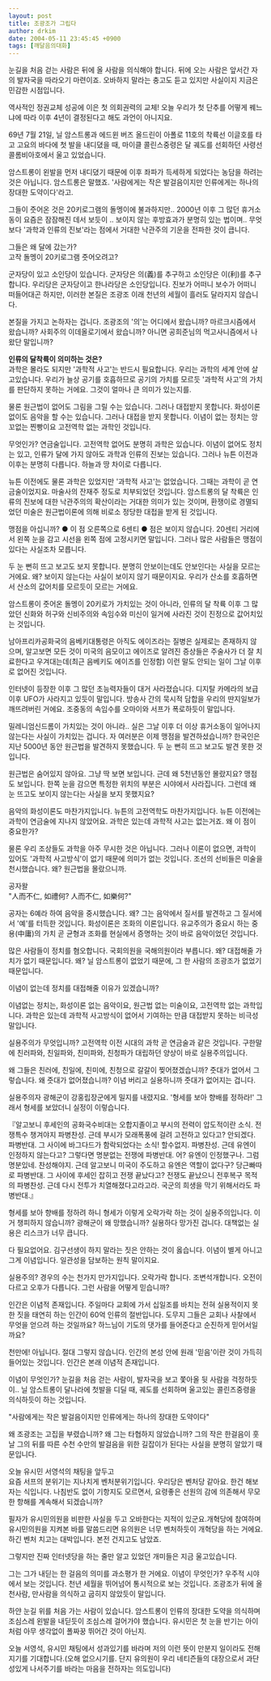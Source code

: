 ```yaml
---
layout: post
title: 조광조가 그립다
author: drkim
date: 2004-05-11 23:45:45 +0900
tags: [깨달음의대화]
---
```

눈길을 처음 걷는 사람은 뒤에 올 사람을 의식해야 합니다. 뒤에 오는 사람은 앞서간 자의 발자국을 따라오기 마련이죠. 오바하지 말라는 충고도 듣고 있지만 사실이지 지금은 민감한 시점입니다.    
  
역사적인 정권교체 성공에 이은 첫 의회권력의 교체! 오늘 우리가 첫 단추를 어떻게 꿰느냐에 따라 이후 4년이 결정된다고 해도 과언이 아니지요.    
  
69년 7월 21일, 닐 암스트롱과 에드윈 버즈 올드린이 아폴로 11호의 착륙선 이글호를 타고 고요의 바다에 첫 발을 내디뎠을 때, 마이클 콜린스중령은 달 궤도를 선회하던 사령선 콜롬비아호에서 울고 있었습니다.    
  
암스트롱이 왼발을 먼저 내디뎠기 때문에 이후 좌파가 득세하게 되었다는 농담을 하려는 것은 아닙니다. 암스트롱은 말했죠. '사람에게는 작은 발걸음이지만 인류에게는 하나의 장대한 도약이다'라고.    
  
그들이 줏어온 것은 20키로그램의 돌멩이에 불과하지만.. 2000년 이후 그 많던 휴거소동이 요즘은 잠잠해진 데서 보듯이 .. 보이지 않는 후방효과가 분명히 있는 법이며.. 무엇보다 '과학과 인류의 진보'라는 점에서 거대한 낙관주의 기운을 전파한 것이 큽니다.    
  
그들은 왜 달에 갔는가?   
고작 돌멩이 20키로그램 줏어오려고?    
  
군자당이 있고 소인당이 있습니다. 군자당은 의(義)를 추구하고 소인당은 이(利)를 추구합니다. 우리당은 군자당이고 한나라당은 소인당입니다. 진보가 어떠니 보수가 어떠니 떠들어대곤 하지만, 이러한 본질은 조광조 이래 천년의 세월이 흘러도 달라지지 않습니다.    
  
본질을 가지고 논하자는 겁니다. 조광조의 '의'는 어디에서 왔습니까? 마르크시즘에서 왔습니까? 사회주의 이데올로기에서 왔습니까? 아니면 공희준님의 먹고사니즘에서 나왔단 말입니까?    
  
**인류의 달착륙이 의미하는 것은?**  
과학은 몰라도 되지만 '과학적 사고'는 반드시 필요합니다. 우리는 과학의 세계 안에 살고있습니다. 우리가 늘상 공기를 호흡하므로 공기의 가치를 모르듯 '과학적 사고'의 가치를 판단하지 못하는 거에요. 그것이 얼마나 큰 의미가 있는지를.    
  
물론 원근법이 없어도 그림을 그릴 수는 있습니다. 그러나 대접받지 못합니다. 화성이론 없이도 음악을 할 수는 있습니다. 그러나 대접을 받지 못합니다. 이념이 없는 정치는 앙꼬없는 찐빵이요 고전역학 없는 과학인 것입니다.    
  
무엇인가? 연금술입니다. 고전역학 없어도 분명히 과학은 있습니다. 이념이 없어도 정치는 있고, 인류가 달에 가지 않아도 과학과 인류의 진보는 있습니다. 그러나 뉴튼 이전과 이후는 분명히 다릅니다. 하늘과 땅 차이로 다릅니다.    
  
뉴튼 이전에도 물론 과학은 있었지만 '과학적 사고'는 없었습니다. 그때는 과학이 곧 연금술이었지요. 마술사의 잔재주 정도로 치부되었던 것입니다. 암스트롱의 달 착륙은 인류의 진보에 대한 낙관주의의 확산이라는 거대한 의미가 있는 것이며, 환쟁이로 경멸되었던 미술은 원근법이론에 의해 비로소 정당한 대접을 받게 된 것입니다.    
  
맹점을 아십니까? ● 이 점 오른쪽으로 6센티 ● 점은 보이지 않습니다. 20센티 거리에서 왼쪽 눈을 감고 시선을 왼쪽 점에 고정시키면 말입니다. 그러나 많은 사람들은 맹점이 있다는 사실조차 모릅니다.    
  
두 눈 뻔히 뜨고 보고도 보지 못합니다. 분명히 안보이는데도 안보인다는 사실을 모르는 거에요. 왜? 보이지 않는다는 사실이 보이지 않기 때문이지요. 우리가 산소를 호흡하면서 산소의 값어치를 모르듯이 모르는 거에요.    
  
암스트롱이 줏어온 돌멩이 20키로가 가치있는 것이 아니라, 인류의 달 착륙 이후 그 많았던 신화와 허구와 신비주의와 속임수와 미신이 일거에 사라진 것이 진정으로 값어치있는 것입니다.    
  
남아프리카공화국의 음베키대통령은 아직도 에이즈라는 질병은 실제로는 존재하지 않으며, 알고보면 모든 것이 미국의 음모이고 에이즈로 알려진 증상들은 주술사가 더 잘 치료한다고 우겨대는데(최근 음베키도 에이즈를 인정함) 이런 말도 안되는 일이 그날 이후로 없어진 것입니다.    
  
인터넷이 등장한 이후 그 많던 초능력자들이 대거 사라졌습니다. 디지탈 카메라의 보급 이후 UFO가 사라지고 있듯이 말입니다. 방송사 간의 묵시적 담합을 우리의 딴지일보가 깨뜨려버린 거에요. 조중동의 속임수를 오마이와 서프가 폭로하듯이 말입니다.    
  
밀레니엄신드롬이 가치있는 것이 아니라.. 실은 그날 이후 더 이상 휴거소동이 일어나지 않는다는 사실이 가치있는 겁니다. 자 여러분은 이제 맹점을 발견하셨습니까? 한국인은 지난 5000년 동안 원근법을 발견하지 못했습니다. 두 눈 뻔히 뜨고 보고도 발견 못한 것입니다.    
  
원근법은 숨어있지 않아요. 그냥 딱 보면 보입니다. 근데 왜 5천년동안 몰랐지요? 맹점도 보입니다. 한쪽 눈을 감으면 특정한 위치의 부분은 시야에서 사라집니다. 그런데 왜 눈 뜨고도 보이지 않는다는 사실을 보지 못했지요?    
  
음악의 화성이론도 마찬가지입니다. 뉴튼의 고전역학도 마찬가지입니다. 뉴튼 이전에는 과학이 연금술에 지나지 않았어요. 과학은 있는데 과학적 사고는 없는거죠. 왜 이 점이 중요한가?    
  
물론 우리 조상들도 과학을 아주 무시한 것은 아닙니다. 그러나 이론이 없으면, 과학이 있어도 '과학적 사고방식'이 없기 때문에 의미가 없는 것입니다. 조선의 선비들은 미술을 천시했습니다. 왜? 원근법을 몰랐으니까.    
  
공자왈   
"人而不仁, 如禮何? 人而不仁, 如樂何?"    
  
공자는 6예라 하여 음악을 중시했습니다. 왜? 그는 음악에서 질서를 발견하고 그 질서에서 '예'를 터득한 것입니다. 화성이론은 조화의 이론입니다. 유교주의가 중요시 하는 중용(中庸)의 가치 곧 균형과 조화를 현실에서 증명하는 것이 바로 음악이었던 것입니다.    
  
많은 사람들이 정치를 혐오합니다. 국회의원을 국해의원이라 부릅니다. 왜? 대접해줄 가치가 없기 때문입니다. 왜? 닐 암스트롱이 없었기 때문에, 그 한 사람의 조광조가 없었기 때문입니다.    
  
이념이 없는데 정치를 대접해줄 이유가 있겠습니까?    
  
이념없는 정치는, 화성이론 없는 음악이요, 원근법 없는 미술이요, 고전역학 없는 과학입니다. 과학은 있는데 과학적 사고방식이 없어서 기여하는 만큼 대접받지 못하는 비극성 말입니다.    
  
실용주의가 무엇입니까? 고전역학 이전 시대의 과학 곧 연금술과 같은 것입니다. 구한말에 친러파와, 친일파와, 친미파와, 친청파가 대립하던 양상이 바로 실용주의입니다.    
  
왜 그들은 친러에, 친일에, 친미에, 친청으로 갈갈이 찢어졌겠습니까? 줏대가 없어서 그렇습니다. 왜 줏대가 없어졌습니까? 이념 버리고 실용하니까 줏대가 없어지는 겁니다.    
  
실용주의자 광해군이 강홍립장군에게 밀지를 내렸지요. '형세를 보아 향배를 정하라!' 그래서 형세를 보았더니 실정이 이렇습니다.    
  
『알고보니 후세인의 공화국수비대는 오합지졸이고 부시의 전력이 압도적이란 소식. 전쟁특수 챙겨야지 파병찬성. 근데 부시가 모래폭풍에 걸려 고전하고 있다고? 안되겠다. 파병반대. 그 사이에 바그다드가 함락되었다는 소식! 할수없지. 파병찬성. 근데 유엔이 인정하지 않는다고? 그렇다면 명분없는 전쟁에 파병반대. 어? 유엔이 인정했구나. 그럼 명분있네. 찬성해야지. 근데 알고보니 미국이 주도하고 유엔은 역할이 없다구? 당근빠따로 파병반대. 그 사이에 후세인 잡히고 전쟁 끝났다고? 전쟁도 끝났으니 전후복구 목적의 파병찬성. 근데 다시 전투가 치열해졌다고라고라. 국군의 희생을 막기 위해서라도 파병반대.』    
  
형세를 보아 향배를 정하려 하니 형세가 이렇게 오락가락 하는 것이 실용주의입니다. 이거 챙피하지 않습니까? 광해군이 왜 망했습니까? 실용하다 망가진 겁니다. 대책없는 실용은 리스크가 너무 큽니다.    
  
다 필요없어요. 김구선생이 하지 말라는 짓은 안하는 것이 옳습니다. 이념이 별게 아니고 그게 이념입니다. 일관성을 담보하는 원칙 말이지요.    
  
실용주의? 경우의 수는 천가지 만가지입니다. 오락가락 합니다. 조변석개합니다. 오전이 다르고 오후가 다릅니다. 그런 사람을 어떻게 믿습니까? 
  
  
인간은 이념적 존재입니다. 주일마다 교회에 가서 십일조를 바치는 전혀 실용적이지 못한 짓을 태연히 하는 인간이 60억 인류의 절반입니다. 도무지 그들은 교회나 사찰에서 무엇을 얻으려 하는 것일까요? 하느님이 기도의 댓가를 들어준다고 순진하게 믿어서일까요?    
  
천만에! 아닙니다. 절대 그렇지 않습니다. 인간의 본성 안에 원래 '믿음'이란 것이 가득히 들어있는 것입니다. 인간은 본래 이념적 존재입니다.    
  
이념이 무엇인가? 눈길을 처음 걷는 사람이, 발자국을 보고 쫓아올 뒷 사람을 걱정하듯이.. 닐 암스트롱이 달나라에 첫발을 디딜 때, 궤도를 선회하며 울고있는 콜린즈중령을 의식하듯이 하는 것입니다. 
  
  
"사람에게는 작은 발걸음이지만 인류에게는 하나의 장대한 도약이다"    
  
왜 조광조는 고집을 부렸습니까? 왜 그는 타협하지 않았습니까? 그의 작은 한걸음이 훗날 그의 뒤를 따른 수천 수만의 발걸음을 위한 길잡이가 된다는 사실을 분명히 알았기 때문입니다.    
  
오늘 유시민 서영석의 채팅을 앞두고   
요즘 서프의 분위기는 지나치게 벤처분위기입니다. 우리당은 벤처당 같아요. 한건 해보자는 식입니다. 나침반도 없이 기항지도 모르면서, 요령좋은 선원의 감에 의존해서 무모한 항해를 계속해서 되겠습니까? 
  
  
필자가 유시민의원을 비판한 사실을 두고 오바한다는 지적이 있군요.개혁당에 참여하며 유시민의원을 지켜본 바를 말씀드리면 유의원은 너무 벤처하듯이 개혁당을 하는 거에요. 하긴 벤처 치고는 대박입니다. 본전 건지고도 남았죠.    
  
그렇지만 진짜 인터넷당을 하는 줄만 알고 있었던 개미들은 지금 울고있습니다.    
  
그는 그가 내딛는 한 걸음의 의미를 과소평가 한 거에요. 이념이 무엇인가? 우주적 시야에서 보는 것입니다. 천년 세월을 뛰어넘어 통시적으로 보는 것입니다. 조광조가 뒤에 올 천사람, 만사람을 의식하고 굽히지 않았듯이 말입니다.    
  
하얀 눈길 위를 처음 가는 사람이 있습니다. 암스트롱이 인류의 장대한 도약을 의식하며 조심스레 왼발을 내딛듯이 조심스레 걸어가야 했습니다. 유시민은 첫 눈을 반기는 아이처럼 아무 생각없이 폴짜꿍 뛰어간 것이 아닌지.    
  
오늘 서영석, 유시민 채팅에서 성과있기를 바라며 저의 이런 뜻이 만분지 일이라도 전해지기를 기대합니다.(오해 없으시기를. 단지 유의원이 우리 네티즌들의 대장으로서 과단성있게 나서주기를 바라는 마음을 전하자는 의도입니다)